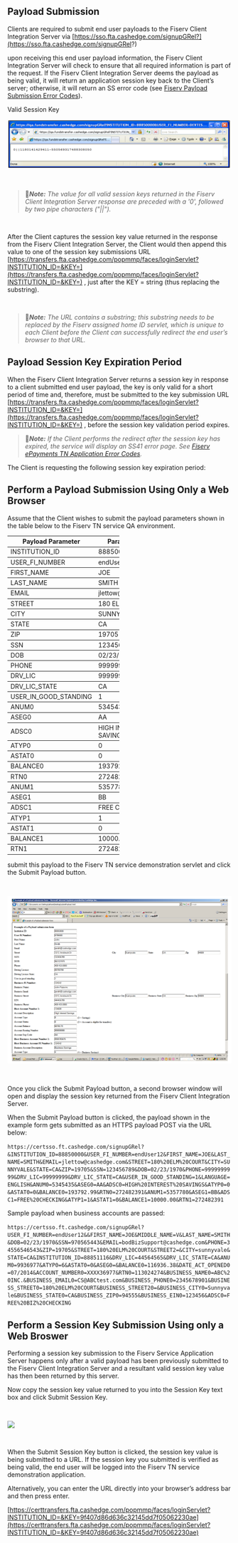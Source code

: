 ## Payload Submission


Clients are required to submit end user payloads to the Fiserv Client Integration Server via [https://sso.fta.cashedge.com/signupGRel?](https://sso.fta.cashedge.com/signupGRel?) 

upon receiving this end user payload information, the Fiserv Client Integration Server will check to ensure that all required information is part of the request. If the Fiserv Client Integration Server deems the payload as being valid, it will return an application session key back to the Client’s server; otherwise, it will return an SS error code (see [Fiserv Payload Submission Error Codes](?path=docs/getting-started/TN-Integration-Guide/SSO-Guidelines/error-handling-error-codes.md)). 

Valid Session Key 

<center>

![Image](../../../../assets/images/payloadsubmission.png) <br />


</center>



&nbsp;


<!-- theme: info -->

>:memo:_**Note:** The value for all valid session keys returned in the Fiserv Client Integration Server response are preceded with a '0', followed by two pipe characters ("||")._ 

&nbsp;

After the Client captures the session key value returned in the response from the Fiserv Client Integration Server, the Client would then append this value to one of the session key submissions URL [https://transfers.fta.cashedge.com/popmmp/faces/loginServlet?INSTITUTION_ID=&KEY=](https://transfers.fta.cashedge.com/popmmp/faces/loginServlet?INSTITUTION_ID=&KEY=) , just after the KEY = string (thus replacing the substring). 

&nbsp;

<!-- theme: info -->

>:memo:_**Note:** The URL contains a substring; this substring needs to be replaced by the Fiserv assigned home ID servlet, which is unique to each Client before the Client can successfully redirect the end user’s browser to that URL._



## Payload Session Key Expiration Period 

When the Fiserv Client Integration Server returns a session key in response to a client submitted end user payload, the key is only valid for a short period of time and, therefore, must be submitted to the key submission URL [https://transfers.fta.cashedge.com/popmmp/faces/loginServlet?INSTITUTION_ID=&KEY=](https://transfers.fta.cashedge.com/popmmp/faces/loginServlet?INSTITUTION_ID=&KEY=) , before the session key validation period expires. 

<!-- theme: info -->

>:memo:_**Note:**  If the Client performs the redirect after the session key has expired, the service will display an SS41 error page. See [Fiserv ePayments TN Application Error Codes](?path=docs/getting-started/TN-Integration-Guide/SSO-Guidelines/error-handling-error-codes.md)._ 

The Client is requesting the following session key expiration period: 



## Perform a Payload Submission Using Only a Web Browser

Assume that the Client wishes to submit the payload parameters shown in the table below to the Fiserv TN service QA environment. 

<html>
  <table style="width: 50%;">
            <thead>
                <tr>
                    <th> Payload Parameter</th>
                    <th> Parameter Value </th>
                </tr>
            </thead>
            <tbody>
                <tr>
                    <td rowspan="1">INSTITUTION_ID </br></td>
                    <td>88850000</td>
                </tr>
            </tbody>
            <tbody>
                <tr>
                    <td rowspan="2">USER_FI_NUMBER </br></td>
                    <td>endUser12</td>
                </tr>
            </tbody>
            <tbody>
                <tr>
                    <td rowspan="3">FIRST_NAME </br></td>
                    <td>JOE</td>
                </tr>
            </tbody>
             <tbody>
                <tr>
                    <td rowspan="4">LAST_NAME </br></td>
                    <td>SMITH</td>
                </tr>
            </tbody>
             <tbody>
                <tr>
                    <td rowspan="5">EMAIL </br></td>
                    <td>jlettow@cashedge.com</td>
                </tr>
            </tbody>
             <tbody>
                <tr>
                    <td rowspan="6">STREET </br></td>
                    <td>180 ELM COURT</td>
                </tr>
            </tbody>
             <tbody>
                <tr>
                    <td rowspan="7">CITY </br></td>
                    <td>SUNNYVALE</td>
                </tr>
            </tbody>
             <tbody>
                <tr>
                    <td rowspan="8">STATE </br></td>
                    <td>CA</td>
                </tr>
            </tbody>
             <tbody>
                <tr>
                    <td rowspan="9">ZIP </br></td>
                    <td>19705</td>
                </tr>
            </tbody>
             <tbody>
                <tr>
                    <td rowspan="10">SSN </br></td>
                    <td>123456789</td>
                </tr>
            </tbody>
             <tbody>
                <tr>
                    <td rowspan="11">DOB </br></td>
                    <td>02/23/1970</td>
                </tr>
            </tbody>
             <tbody>
                <tr>
                    <td rowspan="12">PHONE </br></td>
                    <td>9999999999</td>
                </tr>
            </tbody>
             <tbody>
                <tr>
                    <td rowspan="13">DRV_LIC</br></td>
                    <td>99999999</td>
                </tr>
            </tbody>
            <tbody>
                <tr>
                    <td rowspan="14">DRV_LIC_STATE</br></td>
                    <td>CA</td>
                </tr>
            </tbody>
            <tbody>
                <tr>
                    <td rowspan="15">USER_IN_GOOD_STANDING</br></td>
                    <td>1</td>
                </tr>
            </tbody>
            <tbody>
                <tr>
                    <td rowspan="16">ANUM0</br></td>
                    <td>5345435</td>
                </tr>
            </tbody>
            <tbody>
                <tr>
                    <td rowspan="17">ASEG0</br></td>
                    <td>AA</td>
                </tr>
            </tbody>
            <tbody>
                <tr>
                    <td rowspan="18">ADSC0</br></td>
                    <td>HIGH INTEREST SAVINGS</td>
                </tr>
            </tbody>
            <tbody>
                <tr>
                    <td rowspan="19">ATYP0</br></td>
                    <td>0</td>
                </tr>
            </tbody>
            <tbody>
                <tr>
                    <td rowspan="20">ASTAT0</br></td>
                    <td>0</td>
                </tr>
            </tbody>
            <tbody>
                <tr>
                    <td rowspan="21">BALANCE0</br></td>
                    <td>193792.99</td>
                </tr>
            </tbody>
            <tbody>
                <tr>
                    <td rowspan="22">RTN0</br></td>
                    <td>272482391</td>
                </tr>
            </tbody>
            <tbody>
                <tr>
                    <td rowspan="23">ANUM1</br></td>
                    <td>5357780</td>
                </tr>
            </tbody>
            <tbody>
                <tr>
                    <td rowspan="24">ASEG1</br></td>
                    <td>BB</td>
                </tr>
            </tbody>
            <tbody>
                <tr>
                    <td rowspan="25">ADSC1</br></td>
                    <td>FREE CHECKING</td>
                </tr>
            </tbody>
            <tbody>
                <tr>
                    <td rowspan="26">ATYP1</br></td>
                    <td>1</td>
                </tr>
            </tbody>
            <tbody>
                <tr>
                    <td rowspan="27">ASTAT1</br></td>
                    <td>0</td>
                </tr>
            </tbody>
            <tbody>
                <tr>
                    <td rowspan="28">BALANCE1</br></td>
                    <td>10000.00</td>
                </tr>
            </tbody>
            <tbody>
                <tr>
                    <td rowspan="29">RTN1</br></td>
                    <td>272482391</td>
                </tr>
            </tbody> 
            </table>
</html> 

submit this payload to the Fiserv TN service demonstration servlet and click the Submit Payload button. 

&nbsp;

<center>

![Image](../../../../assets/images/TN-QA-servlet.png) <br />


</center>

&nbsp;

Once you click the Submit Payload button, a second browser window will open and display the session key returned from the Fiserv Client Integration Server.  

When the Submit Payload button is clicked, the payload shown in the example form gets submitted as an HTTPS payload POST via the URL below: 

```https://certsso.ft.cashedge.com/signupGRel?&INSTITUTION_ID=88850000&USER_FI_NUMBER=endUser12&FIRST_NAME=JOE&LAST_NAME=SMITH&EMAIL=jlettow@cashedge.com&STREET=180%20ELM%20COURT&CITY=SUNNYVALE&STATE=CA&ZIP=19705&SSN=123456789&DOB=02/23/1970&PHONE=9999999999&DRV_LIC=99999999&DRV_LIC_STATE=CA&USER_IN_GOOD_STANDING=1&LANGUAGE=ENGLISH&ANUM0=5345435&ASEG0=AA&ADSC0=HIGH%20INTEREST%20SAVINGS&ATYP0=0&ASTAT0=0&BALANCE0=193792.99&RTN0=272482391&ANUM1=5357780&ASEG1=BB&ADSC1=FREE%20CHECKING&ATYP1=1&ASTAT1=0&BALANCE1=10000.00&RTN1=272482391```

Sample payload when business accounts are passed: 

```https://certsso.ft.cashedge.com/signupGRel?USER_FI_NUMBER=endUser12&&FIRST_NAME=JOE&MIDDLE_NAME=V&LAST_NAME=SMITH&DOB=02/23/1970&SSN=970565443&EMAIL=bodBizSupport@cashedge.com&PHONE=34556546543&ZIP=19705&STREET=180%20ELM%20COURT&STREET2=&CITY=sunnyvale&STATE=CA&INSTITUTION_ID=88851116&DRV_LIC=44564565&DRV_LIC_STATE=CA&ANUM0=9936977&ATYP0=6&ASTAT0=0&ASEG0=&BALANCE0=116936.38&DATE_ACT_OPENED0=07/2014&ACCOUNT_NUMBER0=XXXX36977&RTN0=113024274&BUSINESS_NAME0=ABC%20INC.&BUSINESS_EMAIL0=CS@ABCtest.com&BUSINESS_PHONE0=2345678901&BUSINESS_STREET0=180%20ELM%20COURT&BUSINESS_STREET20=&BUSINESS_CITY0=Sunnyvale&BUSINESS_STATE0=CA&BUSINESS_ZIP0=94555&BUSINESS_EIN0=123456&ADSC0=FREE%20BIZ%20CHECKING```


## Perform a Session Key Submission Using only a Web Broswer

Performing a session key submission to the Fiserv Service Application Server happens only after a valid payload has been previously submitted to the Fiserv Client Integration Server and a resultant valid session key value has then been returned by this server. 

Now copy the session key value returned to you into the Session Key text box and click Submit Session Key. 

&nbsp;

<img class="center" src="../../../../assets/images/session-key-QA.png">


<style>
.center {
  display: block;
  margin-left: auto;
  margin-right: auto;
  height:300;
  width:400;
}
</style>
&nbsp;

When the Submit Session Key button is clicked, the session key value is being submitted to a URL. If the session key you submitted is verified as being valid, the end user will be logged into the Fiserv TN service demonstration application. 

Alternatively, you can enter the URL directly into your browser’s address bar and then press enter. 

[https://certtransfers.fta.cashedge.com/popmmp/faces/loginServlet?INSTITUTION_ID=&KEY=9f407d86d636c32145dd7f05062230ae](https://certtransfers.fta.cashedge.com/popmmp/faces/loginServlet?INSTITUTION_ID=&KEY=9f407d86d636c32145dd7f05062230ae) 
